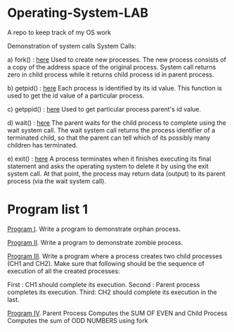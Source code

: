 # Operating-System-LAB
A repo to keep track of my OS work

Demonstration of system calls
System Calls: 

a) fork() : [here](https://github.com/AayushTyagi1/Operating-System-LAB/blob/master/fork.c) Used to create new processes. The new process consists of a copy of the address space of the original process. System call returns zero in child process while it returns child process id in parent process. 

b) getpid() : [here](https://github.com/AayushTyagi1/Operating-System-LAB/blob/master/pid.c) Each process is identified by its id value. This function is used to get the id value of a particular process. 

c) getppid() : [here](https://github.com/AayushTyagi1/Operating-System-LAB/blob/master/ppid.c) Used to get particular process parent's id value. 

d) wait() : [here](https://github.com/AayushTyagi1/Operating-System-LAB/blob/master/wait.c) The parent waits for the child process to complete using the wait system call. The wait system call returns the process identifier of a terminated child, so that the parent can tell which of its possibly many children has terminated. 

e) exit() : [here](https://github.com/AayushTyagi1/Operating-System-LAB/blob/master/wait.c) A process terminates when it finishes executing its final statement and asks the operating system to delete it by using the exit system call. At that point, the process may return data (output) to its parent process (via the wait system call).

# Program list 1
[Program I](https://github.com/AayushTyagi1/Operating-System-LAB/blob/master/orphan.c). Write a program to demonstrate orphan process.

[Program II](https://github.com/AayushTyagi1/Operating-System-LAB/blob/master/zombie.c). Write a program to demonstrate zombie process.

[Program III](https://github.com/AayushTyagi1/Operating-System-LAB/blob/master/ch12.c). Write a program where a process creates two child processes (CH1 and CH2). Make sure that following should be the sequence of execution of all the created processes:

First : CH1 should complete its execution.
Second : Parent process completes its execution.
Third: CH2 should complete its execution in the last.

[Program IV](https://github.com/AayushTyagi1/Operating-System-LAB/blob/master/evenodd.c). Parent Process Computes the SUM OF EVEN and Child Process Computes the sum of ODD NUMBERS using fork
